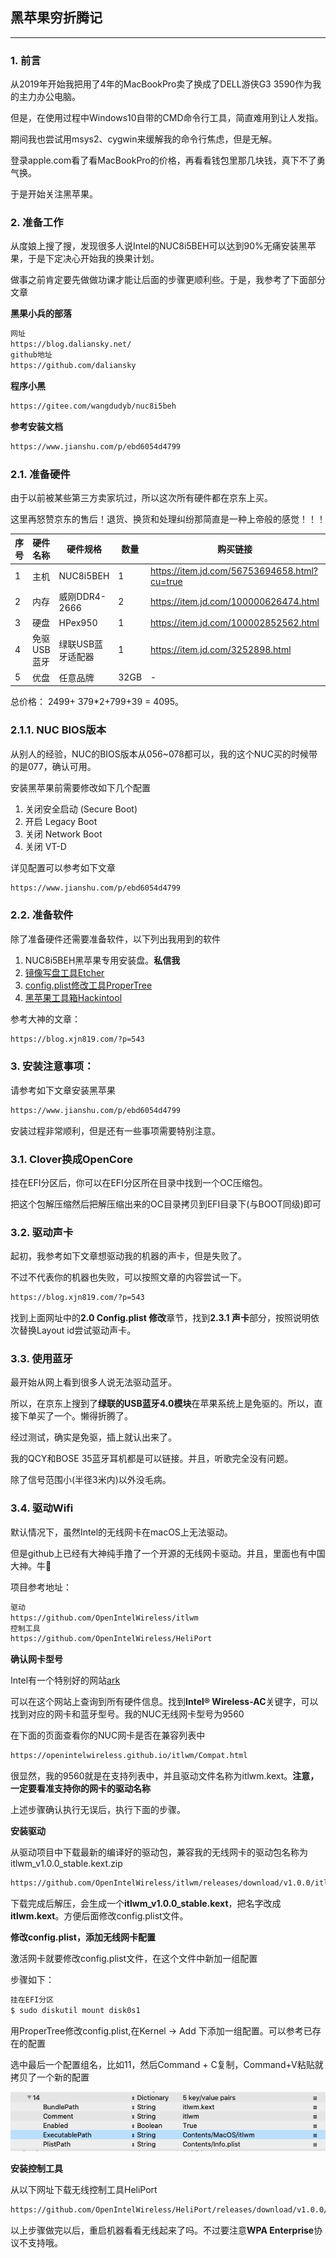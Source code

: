 ## 黑苹果穷折腾记
-----

### 1. 前言

从2019年开始我把用了4年的MacBookPro卖了换成了DELL游侠G3 3590作为我的主力办公电脑。

但是，在使用过程中Windows10自带的CMD命令行工具，简直难用到让人发指。

期间我也尝试用msys2、cygwin来缓解我的命令行焦虑，但是无解。

登录apple.com看了看MacBookPro的价格，再看看钱包里那几块钱，真下不了勇气换。

于是开始关注黑苹果。

### 2. 准备工作

从度娘上搜了搜，发现很多人说Intel的NUC8i5BEH可以达到90%无痛安装黑苹果，于是下定决心开始我的换果计划。

做事之前肯定要先做做功课才能让后面的步骤更顺利些。于是，我参考了下面部分文章

**黑果小兵的部落**
```html
网址
https://blog.daliansky.net/
github地址
https://github.com/daliansky
```

**程序小黑**

```html
https://gitee.com/wangdudyb/nuc8i5beh
```

**参考安装文档**

```html
https://www.jianshu.com/p/ebd6054d4799
```

### 2.1. 准备硬件

由于以前被某些第三方卖家坑过，所以这次所有硬件都在京东上买。

这里再怒赞京东的售后！退货、换货和处理纠纷那简直是一种上帝般的感觉！！！

|序号|硬件名称|硬件规格|数量|购买链接|价格|
|:---|---|---|----|---|---:|
|1|主机|NUC8i5BEH|1|https://item.jd.com/56753694658.html?cu=true|2499|
|2|内存|威刚DDR4-2666|2|https://item.jd.com/100000626474.html|379|
|3|硬盘|HPex950|1|https://item.jd.com/100002852562.html|799|
|4|免驱USB蓝牙|绿联USB蓝牙适配器|1|https://item.jd.com/3252898.html|39|
|5|优盘|任意品牌|32GB|-|-|

总价格： 2499+ 379*2+799+39 = 4095。

### 2.1.1. NUC BIOS版本

从别人的经验，NUC的BIOS版本从056~078都可以，我的这个NUC买的时候带的是077，确认可用。

安装黑苹果前需要修改如下几个配置

1. 关闭安全启动 (Secure Boot)
1. 开启 Legacy Boot
1. 关闭 Network Boot
1. 关闭 VT-D

详见配置可以参考如下文章

```html
https://www.jianshu.com/p/ebd6054d4799
```


### 2.2. 准备软件

除了准备硬件还需要准备软件，以下列出我用到的软件

1. NUC8i5BEH黑苹果专用安装盘。**私信我**
1. [镜像写盘工具Etcher](https://github.com/balena-io/etcher)
1. [config.plist修改工具ProperTree](http://blog.xjn819.com/wp-content/uploads/2019/10/ProperTree.zip)
1. [黑苹果工具箱Hackintool](http://headsoft.com.au/download/mac/Hackintool.zip)

参考大神的文章：

```html
https://blog.xjn819.com/?p=543
```

### 3. 安装注意事项：

请参考如下文章安装黑苹果

```html
https://www.jianshu.com/p/ebd6054d4799
```

安装过程非常顺利，但是还有一些事项需要特别注意。

### 3.1. Clover换成OpenCore

挂在EFI分区后，你可以在EFI分区所在目录中找到一个OC压缩包。

把这个包解压缩然后把解压缩出来的OC目录拷贝到EFI目录下(与BOOT同级)即可


### 3.2. 驱动声卡

起初，我参考如下文章想驱动我的机器的声卡，但是失败了。

不过不代表你的机器也失败，可以按照文章的内容尝试一下。

```html
https://blog.xjn819.com/?p=543
```
找到上面网址中的**2.0 Config.plist 修改**章节，找到**2.3.1  声卡**部分，按照说明依次替换Layout id尝试驱动声卡。

### 3.3. 使用蓝牙

最开始从网上看到很多人说无法驱动蓝牙。

所以，在京东上搜到了**绿联的USB蓝牙4.0模块**在苹果系统上是免驱的。所以，直接下单买了一个。懒得折腾了。

经过测试，确实是免驱，插上就认出来了。

我的QCY和BOSE 35蓝牙耳机都是可以链接。并且，听歌完全没有问题。

除了信号范围小(半径3米内)以外没毛病。

### 3.4. 驱动Wifi

默认情况下，虽然Intel的无线网卡在macOS上无法驱动。

但是github上已经有大神纯手撸了一个开源的无线网卡驱动。并且，里面也有中国大神。牛🐂

项目参考地址：

```html
驱动
https://github.com/OpenIntelWireless/itlwm
控制工具
https://github.com/OpenIntelWireless/HeliPort
```

**确认网卡型号**

Intel有一个特别好的网站[ark](https://ark.intel.com/content/www/us/en/ark/products/126148/intel-nuc-kit-nuc8i5beh.html) 

可以在这个网站上查询到所有硬件信息。找到**Intel® Wireless-AC**关键字，可以找到对应的网卡和蓝牙型号。我的NUC无线网卡型号为9560

在下面的页面查看你的NUC网卡是否在兼容列表中

```html
https://openintelwireless.github.io/itlwm/Compat.html
```

很显然，我的9560就是在支持列表中，并且驱动文件名称为itlwm.kext。**注意，一定要看准支持你的网卡的驱动名称**

上述步骤确认执行无误后，执行下面的步骤。

**安装驱动**

从驱动项目中下载最新的编译好的驱动包，兼容我的无线网卡的驱动包名称为itlwm_v1.0.0_stable.kext.zip

```html
https://github.com/OpenIntelWireless/itlwm/releases/download/v1.0.0/itlwm_v1.0.0_stable.kext.zip
```

下载完成后解压，会生成一个**itlwm_v1.0.0_stable.kext**，把名字改成**itlwm.kext**。方便后面修改config.plist文件。

**修改config.plist，添加无线网卡配置**

激活网卡就要修改config.plist文件，在这个文件中新加一组配置

步骤如下：

```bash
挂在EFI分区
$ sudo diskutil mount disk0s1
```

用ProperTree修改config.plist,在Kernel -> Add 下添加一组配置。可以参考已存在的配置

选中最后一个配置组名，比如11，然后Command + C复制，Command+V粘贴就拷贝了一个新的配置

![](itlwm.png)

**安装控制工具**

从以下网址下载无线控制工具HeliPort

```html
https://github.com/OpenIntelWireless/HeliPort/releases/download/v1.0.0/HeliPort.dmg
```

以上步骤做完以后，重启机器看看无线起来了吗。不过要注意**WPA Enterprise**协议不支持哦。
